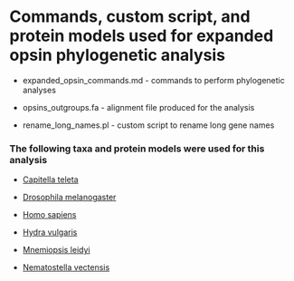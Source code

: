 # Commands, custom script, and protein models used for expanded opsin phylogenetic analysis

* expanded_opsin_commands.md - commands to perform phylogenetic analyses

* opsins_outgroups.fa - alignment file produced for the analysis

* rename_long_names.pl - custom script to rename long gene names

### The following taxa and protein models were used for this analysis
* [Capitella teleta](https://metazoa.ensembl.org/Capitella_teleta/Info/Index)

* [Drosophila melanogaster](https://metazoa.ensembl.org/Drosophila_melanogaster/Info/Index)

* [Homo sapiens](https://www.ncbi.nlm.nih.gov/projects/genome/guide/human/index.shtml)

* [Hydra vulgaris](https://research.nhgri.nih.gov/hydra/)

* [Mnemiopsis leidyi](https://research.nhgri.nih.gov/mnemiopsis/)

* [Nematostella vectensis](https://metazoa.ensembl.org/Nematostella_vectensis/Info/Index) 
